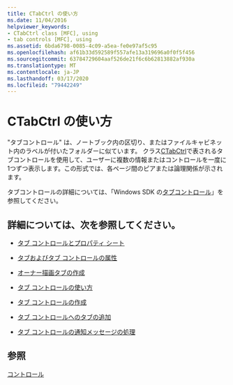 ```yaml
---
title: CTabCtrl の使い方
ms.date: 11/04/2016
helpviewer_keywords:
- CTabCtrl class [MFC], using
- tab controls [MFC], using
ms.assetid: 6bda6798-0085-4c09-a5ea-fe0e97af5c95
ms.openlocfilehash: af61b33d592589f557afe13a319696a0f0f5f456
ms.sourcegitcommit: 63784729604aaf526de21f6c6b62813882af930a
ms.translationtype: MT
ms.contentlocale: ja-JP
ms.lasthandoff: 03/17/2020
ms.locfileid: "79442249"
---
```

# <a name="using-ctabctrl"></a>CTabCtrl の使い方

"タブコントロール" は、ノートブック内の区切り、またはファイルキャビネット内のラベルが付いたフォルダーに似ています。 クラス[CTabCtrl](../mfc/reference/ctabctrl-class.md)で表されるタブコントロールを使用して、ユーザーに複数の情報またはコントロールを一度に1つずつ表示します。この形式では、各ページ間のピアまたは論理関係が示されます。

タブコントロールの詳細については、「Windows SDK の[タブコントロール](/windows/win32/Controls/tab-controls)」を参照してください。

## <a name="what-do-you-want-to-know-more-about"></a>詳細については、次を参照してください。

- [タブ コントロールとプロパティ シート](../mfc/tab-controls-and-property-sheets.md)

- [タブおよびタブ コントロールの属性](../mfc/tabs-and-tab-control-attributes.md)

- [オーナー描画タブの作成](../mfc/making-owner-drawn-tabs.md)

- [タブ コントロールの使い方](../mfc/working-with-a-tab-control.md)

- [タブ コントロールの作成](../mfc/creating-the-tab-control.md)

- [タブ コントロールへのタブの追加](../mfc/adding-tabs-to-a-tab-control.md)

- [タブ コントロールの通知メッセージの処理](../mfc/processing-tab-control-notification-messages.md)

## <a name="see-also"></a>参照

[コントロール](../mfc/controls-mfc.md)
